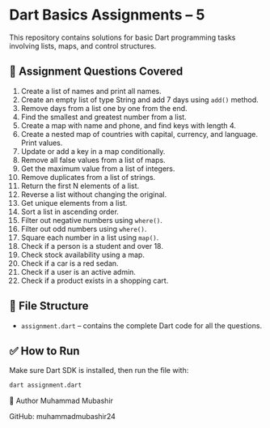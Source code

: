 # Dart Basics Assignments – 5

This repository contains solutions for basic Dart programming tasks involving lists, maps, and control structures.

## 📝 Assignment Questions Covered

1. Create a list of names and print all names.
2. Create an empty list of type String and add 7 days using `add()` method.
3. Remove days from a list one by one from the end.
4. Find the smallest and greatest number from a list.
5. Create a map with name and phone, and find keys with length 4.
6. Create a nested map of countries with capital, currency, and language. Print values.
7. Update or add a key in a map conditionally.
8. Remove all false values from a list of maps.
9. Get the maximum value from a list of integers.
10. Remove duplicates from a list of strings.
11. Return the first N elements of a list.
12. Reverse a list without changing the original.
13. Get unique elements from a list.
14. Sort a list in ascending order.
15. Filter out negative numbers using `where()`.
16. Filter out odd numbers using `where()`.
17. Square each number in a list using `map()`.
18. Check if a person is a student and over 18.
19. Check stock availability using a map.
20. Check if a car is a red sedan.
21. Check if a user is an active admin.
22. Check if a product exists in a shopping cart.

## 📂 File Structure

- `assignment.dart` – contains the complete Dart code for all the questions.

## ✅ How to Run

Make sure Dart SDK is installed, then run the file with:

```bash
dart assignment.dart
```

👤 Author
Muhammad Mubashir

GitHub: muhammadmubashir24

